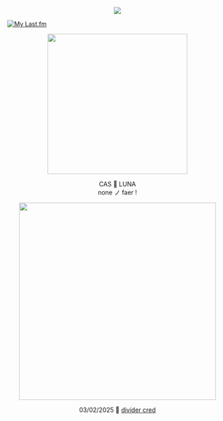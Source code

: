 <p align="center"> <img src="https://komarev.com/ghpvc/?username=aoyagiis&label=souls_reaped_୨୧&style=plastic&color=b07eff" </p>

[![My Last.fm](https://lastfm-recently-played.vercel.app/api?user=meltdwn&count=1&show_user=header&header_size=normal_stats_only&loved=true&loved_style=2&width=1000)](https://www.last.fm/user/meltdwn)

<p align="center"> <img src="https://i.postimg.cc/BvyVpBys/yukinya.png" width="320" </p> 

 <p align="center"> CAS 🔮 LUNA <br> none ノ faer !

 <p align="center"> <img src="https://i.postimg.cc/1zqDw01L/mafy.png" width="450" </p>

 <div align="center">

03/02/2025 💜 [divider cred](https://www.tumblr.com/revivalrequiem/739690226305417216/koi-fish-themed-koi-fish-set-free-to-use?source=share)
